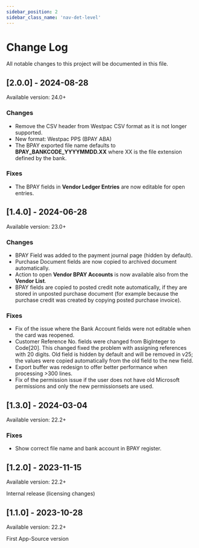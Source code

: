 ```yaml
---
sidebar_position: 2
sidebar_class_name: 'nav-det-level'
---
```


# Change Log
All notable changes to this project will be documented in this file.
 
## [2.0.0] - 2024-08-28
  
Available version: 24.0+

### Changes
- Remove the CSV header from Westpac CSV format as it is not longer supported.
- New format: Westpac PPS (BPAY ABA)
- The BPAY exported file name defaults to **BPAY_BANKCODE_YYYYMMDD.XX** where XX is the file extension defined by the bank.

### Fixes
- The BPAY fields in **Vendor Ledger Entries** are now editable for open entries.

## [1.4.0] - 2024-06-28
  
Available version: 23.0+

### Changes
- BPAY Field was added to the payment journal page (hidden by default).
- Purchase Document fields are now copied to archived document automatically.
- Action to open **Vendor BPAY Accounts** is now available also from the **Vendor List**.
- BPAY fields are copied to posted credit note automatically, if they are stored in unposted purchase document (for example because the purchase credit was created by copying posted purchase invoice).

### Fixes
- Fix of the issue where the Bank Account fields were not editable when the card was reopened.
- Customer Reference No. fields were changed from BigInteger to Code[20]. This changed fixed the problem with assigning references with 20 digits. Old field is hidden by default and will be removed in v25; the values were copied automatically from the old field to the new field.
- Export buffer was redesign to offer better performance when processing >300 lines.
- Fix of the permission issue if the user does not have old Microsoft permissions and only the new permissionsets are used. 

## [1.3.0] - 2024-03-04
  
Available version: 22.2+

### Fixes
- Show correct file name and bank account in BPAY register.

## [1.2.0] - 2023-11-15
  
Available version: 22.2+

Internal release (licensing changes)

## [1.1.0] - 2023-10-28
  
Available version: 22.2+

First App-Source version
